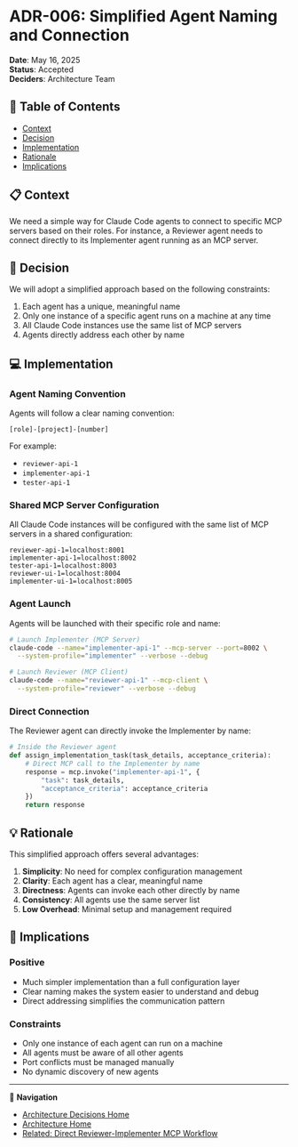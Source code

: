 # ADR-006: Simplified Agent Naming and Connection

**Date**: May 16, 2025  
**Status**: Accepted  
**Deciders**: Architecture Team  

## 📑 Table of Contents
- [Context](#context)
- [Decision](#decision)
- [Implementation](#implementation)
- [Rationale](#rationale)
- [Implications](#implications)

## 📋 Context

We need a simple way for Claude Code agents to connect to specific MCP servers based on their roles. For instance, a Reviewer agent needs to connect directly to its Implementer agent running as an MCP server.

## 🚩 Decision

We will adopt a simplified approach based on the following constraints:
1. Each agent has a unique, meaningful name
2. Only one instance of a specific agent runs on a machine at any time
3. All Claude Code instances use the same list of MCP servers
4. Agents directly address each other by name

## 💻 Implementation

### Agent Naming Convention

Agents will follow a clear naming convention:

```
[role]-[project]-[number]
```

For example:
- `reviewer-api-1`
- `implementer-api-1`
- `tester-api-1`

### Shared MCP Server Configuration

All Claude Code instances will be configured with the same list of MCP servers in a shared configuration:

```
reviewer-api-1=localhost:8001
implementer-api-1=localhost:8002
tester-api-1=localhost:8003
reviewer-ui-1=localhost:8004
implementer-ui-1=localhost:8005
```

### Agent Launch

Agents will be launched with their specific role and name:

```bash
# Launch Implementer (MCP Server)
claude-code --name="implementer-api-1" --mcp-server --port=8002 \
  --system-profile="implementer" --verbose --debug

# Launch Reviewer (MCP Client)
claude-code --name="reviewer-api-1" --mcp-client \
  --system-profile="reviewer" --verbose --debug
```

### Direct Connection

The Reviewer agent can directly invoke the Implementer by name:

```python
# Inside the Reviewer agent
def assign_implementation_task(task_details, acceptance_criteria):
    # Direct MCP call to the Implementer by name
    response = mcp.invoke("implementer-api-1", {
        "task": task_details,
        "acceptance_criteria": acceptance_criteria
    })
    return response
```

## 💡 Rationale

This simplified approach offers several advantages:

1. **Simplicity**: No need for complex configuration management
2. **Clarity**: Each agent has a clear, meaningful name
3. **Directness**: Agents can invoke each other directly by name
4. **Consistency**: All agents use the same server list
5. **Low Overhead**: Minimal setup and management required

## 🔄 Implications

### Positive
- Much simpler implementation than a full configuration layer
- Clear naming makes the system easier to understand and debug
- Direct addressing simplifies the communication pattern

### Constraints
- Only one instance of each agent can run on a machine
- All agents must be aware of all other agents
- Port conflicts must be managed manually
- No dynamic discovery of new agents

---

🧭 **Navigation**
- [Architecture Decisions Home](./README.md)
- [Architecture Home](../README.md)
- [Related: Direct Reviewer-Implementer MCP Workflow](../diagrams/direct-reviewer-implementer-mcp-workflow.md)